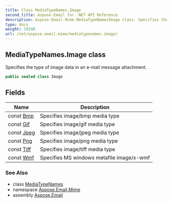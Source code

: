 ```yaml
---
title: Class MediaTypeNames.Image
second_title: Aspose.Email for .NET API Reference
description: Aspose.Email.Mime.MediaTypeNamesImage class. Specifies the type of image data in an email message attachment
type: docs
weight: 19240
url: /net/aspose.email.mime/mediatypenames.image/
---
```

## MediaTypeNames.Image class

Specifies the type of image data in an e-mail message attachment.

```csharp
public sealed class Image
```

## Fields

| Name | Description |
| --- | --- |
| const [Bmp](../../aspose.email.mime/image/bmp/) | Specifies image/bmp media type |
| const [Gif](../../aspose.email.mime/image/gif/) | Specifies image/gif media type |
| const [Jpeg](../../aspose.email.mime/image/jpeg/) | Specifies image/jpeg media type |
| const [Png](../../aspose.email.mime/image/png/) | Specifies image/png media type |
| const [Tiff](../../aspose.email.mime/image/tiff/) | Specifies image/tiff media type |
| const [Wmf](../../aspose.email.mime/image/wmf/) | Specifies MS windows metafile image/x-wmf |

### See Also

* class [MediaTypeNames](../mediatypenames/)
* namespace [Aspose.Email.Mime](../../aspose.email.mime/)
* assembly [Aspose.Email](../../)


